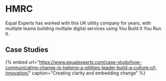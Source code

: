 # HMRC

Equal Experts has worked with this UK utility company for years, with multiple teams building multiple digital services using You Build It You Run It.

## Case Studies

{% embed url="https://www.equalexperts.com/case-study/how-communicating-change-is-helping-a-utilities-leader-build-a-culture-of-innovation/" caption="Creating clarity and embedding change" %}